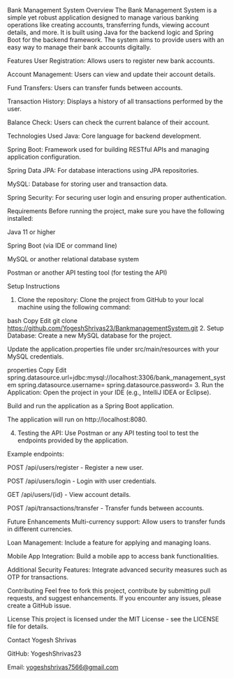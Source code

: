  Bank Management System
Overview
The Bank Management System is a simple yet robust application designed to manage various banking operations like creating accounts, transferring funds, viewing account details, and more. It is built using Java for the backend logic and Spring Boot for the backend framework. The system aims to provide users with an easy way to manage their bank accounts digitally.

Features
User Registration: Allows users to register new bank accounts.

Account Management: Users can view and update their account details.

Fund Transfers: Users can transfer funds between accounts.

Transaction History: Displays a history of all transactions performed by the user.

Balance Check: Users can check the current balance of their account.

Technologies Used
Java: Core language for backend development.

Spring Boot: Framework used for building RESTful APIs and managing application configuration.

Spring Data JPA: For database interactions using JPA repositories.

MySQL: Database for storing user and transaction data.

Spring Security: For securing user login and ensuring proper authentication.

Requirements
Before running the project, make sure you have the following installed:

Java 11 or higher

Spring Boot (via IDE or command line)

MySQL or another relational database system

Postman or another API testing tool (for testing the API)

Setup Instructions
1. Clone the repository:
Clone the project from GitHub to your local machine using the following command:

bash
Copy
Edit
git clone https://github.com/YogeshShrivas23/BankmanagementSystem.git
2. Setup Database:
Create a new MySQL database for the project.

Update the application.properties file under src/main/resources with your MySQL credentials.

properties
Copy
Edit
spring.datasource.url=jdbc:mysql://localhost:3306/bank_management_system
spring.datasource.username=<your-username>
spring.datasource.password=<your-password>
3. Run the Application:
Open the project in your IDE (e.g., IntelliJ IDEA or Eclipse).

Build and run the application as a Spring Boot application.

The application will run on http://localhost:8080.

4. Testing the API:
Use Postman or any API testing tool to test the endpoints provided by the application.

Example endpoints:

POST /api/users/register - Register a new user.

POST /api/users/login - Login with user credentials.

GET /api/users/{id} - View account details.

POST /api/transactions/transfer - Transfer funds between accounts.

Future Enhancements
Multi-currency support: Allow users to transfer funds in different currencies.

Loan Management: Include a feature for applying and managing loans.

Mobile App Integration: Build a mobile app to access bank functionalities.

Additional Security Features: Integrate advanced security measures such as OTP for transactions.

Contributing
Feel free to fork this project, contribute by submitting pull requests, and suggest enhancements. If you encounter any issues, please create a GitHub issue.

License
This project is licensed under the MIT License - see the LICENSE file for details.

Contact
Yogesh Shrivas

GitHub: YogeshShrivas23

Email: yogeshshrivas7566@gmail.com

